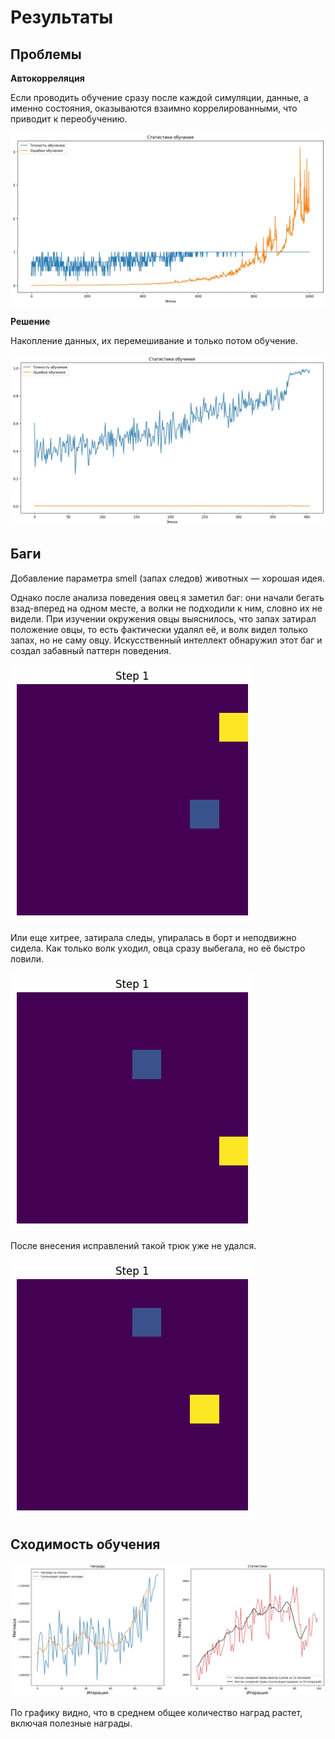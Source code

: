 # Результаты

## Проблемы

**Автокорреляция**

Если проводить обучение сразу после каждой симуляции, данные, а именно состояния, оказываются взаимно коррелированными, что приводит к переобучению.

![](images/overfitting.jpg)


**Решение**

Накопление данных, их перемешивание и только потом обучение.

![](images/memoryfitting.jpg)

## Баги

Добавление параметра smell (запах следов) животных — хорошая идея.

Однако после анализа поведения овец я заметил баг: они начали бегать взад-вперед на одном месте, а волки не подходили к ним, словно их не видели. При изучении окружения овцы выяснилось, что запах затирал положение овцы, то есть фактически удалял её, и волк видел только запах, но не саму овцу. Искусственный интеллект обнаружил этот баг и создал забавный паттерн поведения.

![](images/q_smell_ninja.gif)

Или еще хитрее, затирала следы, упиралась в борт и неподвижно сидела. Как только волк уходил, овца сразу выбегала, но её быстро ловили.

![](images/q_smell_ninja2.gif)

После внесения исправлений такой трюк уже не удался.

![](images/q_smell_ninja3.gif)


## Сходимость обучения

![](images/rewards.jpg)

По графику видно, что в среднем общее количество наград растет, включая полезные награды.
